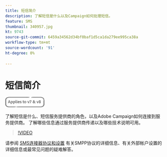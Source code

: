 ```yaml
---
title: 短信简介
description: 了解短信是什么以及Campaign如何处理短信。
feature: SMS
thumbnail: 340957.jpg
kt: 9743
source-git-commit: 6459a34562d34bf0baf1d5ca1da279ee995ca38a
workflow-type: tm+mt
source-wordcount: '91'
ht-degree: 0%

---
```



# 短信简介

![适用于V7和V8](../assets/V7-V8-stamp.png)

了解短信是什么、短信服务提供商的角色，以及Adobe Campaign如何连接到服务提供商。 了解哪些信息通过服务提供商传递以及哪些技术说明可用。

>[!VIDEO](https://video.tv.adobe.com/v/340957?quality=12)

请参阅 [SMS连接器协议和设置](https://experienceleague.adobe.com/docs/campaign-classic/using/sending-messages/sending-messages-on-mobiles/sms-protocol.html?lang=en#sending-messages) 有关SMPP协议的详细信息、有关外部帐户设置的详细信息或最常见问题的疑难解答。
